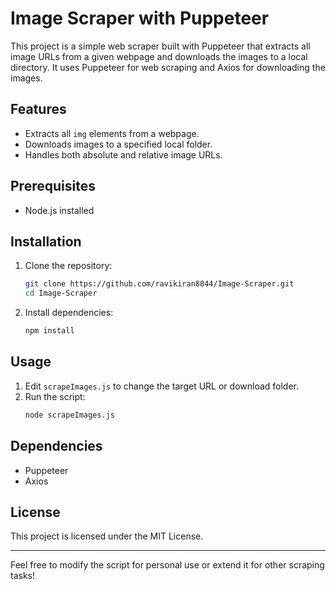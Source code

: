 # **Image Scraper with Puppeteer**  

This project is a simple web scraper built with Puppeteer that extracts all image URLs from a given webpage and downloads the images to a local directory. It uses Puppeteer for web scraping and Axios for downloading the images.

## **Features**  
- Extracts all `img` elements from a webpage.  
- Downloads images to a specified local folder.  
- Handles both absolute and relative image URLs.  

## **Prerequisites**  
- Node.js installed  

## **Installation**  
1. Clone the repository:  
   ```bash  
   git clone https://github.com/ravikiran8844/Image-Scraper.git  
   cd Image-Scraper
   ```  
2. Install dependencies:  
   ```bash  
   npm install  
   ```  

## **Usage**  
1. Edit `scrapeImages.js` to change the target URL or download folder.  
2. Run the script:  
   ```bash  
   node scrapeImages.js  
   ```  

## **Dependencies**  
- Puppeteer  
- Axios  

## **License**  
This project is licensed under the MIT License.  

---

Feel free to modify the script for personal use or extend it for other scraping tasks!